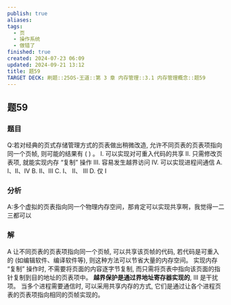 ```yaml
---
publish: true
aliases: 
tags:
  - 页
  - 操作系统
  - 做错了
finished: true
created: 2024-07-23 06:09
updated: 2024-09-21 13:12
title: 题59
TARGET DECK: 刷题::25OS-王道::第 3 章 内存管理::3.1 内存管理概念::题59
---
```

## 题59
### 题目
Q:若对经典的页式存储管理方式的页表做出稍微改造, 允许不同页表的页表项指向同一个页帧, 则可能的结果有 ( ) 。
I. 可以实现对可重入代码的共享
II. 只需修改页表项, 就能实现内存 “复制” 操作
III. 容易发生越界访问 IV. 可以实现进程间通信
A. I、II、IV B. II、III C. I、 II、 III D. 仅 I
### 分析
A:多个虚拟的页表指向同一个物理内存空间，那肯定可以实现共享啊，我觉得一二三都可以
### 解
A
让不同页表的页表项指向同一个页帧, 可以共享该页帧的代码, 若代码是可重入的 (如编辑软件、编译软件等), 则这种方法可以节省大量的内存空间。
实现内存 “复制” 操作时, 不需要将页面的内容逐字节复制, 而只需将页表中指向该页面的指针复制到目的地址的页表项中。
**越界保护是通过界地址寄存器实现的**, III 是干扰项。
当多个进程需要通信时, 可以采用共享内存的方式, 它们是通过让各个进程页表的页表项指向相同的页帧实现的。
<!--ID: 1724147519927-->


